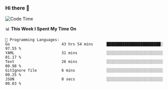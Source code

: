 ### Hi there 👋

<!--
**CrazyCollin/crazycollin** is a ✨ _special_ ✨ repository because its `README.md` (this file) appears on your GitHub profile.

Here are some ideas to get you started:

- 🔭 I’m currently working on ...
- 🌱 I’m currently learning ...
- 👯 I’m looking to collaborate on ...
- 🤔 I’m looking for help with ...
- 💬 Ask me about ...
- 📫 How to reach me: ...
- 😄 Pronouns: ...
- ⚡ Fun fact: ...
-->

<!--START_SECTION:waka-->
![Code Time](http://img.shields.io/badge/Code%20Time-1%2C678%20hrs%2056%20mins-blue)

📊 **This Week I Spent My Time On** 

```text
💬 Programming Languages: 
Go                       43 hrs 54 mins      ████████████████████████░   97.55 % 
YAML                     31 mins             ░░░░░░░░░░░░░░░░░░░░░░░░░   01.17 % 
Text                     26 mins             ░░░░░░░░░░░░░░░░░░░░░░░░░   00.98 % 
GitIgnore file           6 mins              ░░░░░░░░░░░░░░░░░░░░░░░░░   00.25 % 
JSON                     0 secs              ░░░░░░░░░░░░░░░░░░░░░░░░░   00.03 % 
```


<!--END_SECTION:waka-->
